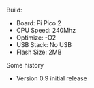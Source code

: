 Build:
 * Board: Pi Pico 2
 * CPU Speed: 240Mhz
 * Optimize: -O2
 * USB Stack: No USB
 * Flash Size: 2MB

Some history
 * Version 0.9 initial release


